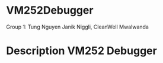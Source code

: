 # VM252Debugger

Group 1: Tung Nguyen Janik Niggli, CleanWell Mwalwanda 

# Description VM252 Debugger 